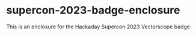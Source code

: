 # supercon-2023-badge-enclosure
This is an enclosure for the Hackaday Supercon 2023 Vectorscope badge
